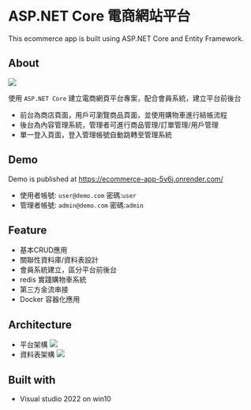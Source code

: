 # ASP.NET Core 電商網站平台
This ecommerce app is built using ASP.NET Core and Entity Framework.

## About
![](https://imgur.com/M1xInou.jpg)

使用 `ASP.NET Core` 建立電商網頁平台專案，配合會員系統，建立平台前後台
- 前台為商店頁面，用戶可瀏覽商品頁面，並使用購物車進行結帳流程
- 後台為內容管理系統，管理者可進行商品管理/訂單管理/用戶管理
- 單一登入頁面，登入管理帳號自動跳轉至管理系統

## Demo
Demo is published at <https://ecommerce-app-5v6j.onrender.com/>
- 使用者帳號: `user@demo.com`  密碼:`user`
- 管理者帳號: `admin@demo.com` 密碼:`admin`

## Feature
- 基本CRUD應用
- 關聯性資料庫/資料表設計
- 會員系統建立，區分平台前後台
- redis 實踐購物車系統
- 第三方金流串接
- Docker 容器化應用

## Architecture 
- 平台架構
![](https://imgur.com/MiMLKOL.jpg)
- 資料表架構
![](https://imgur.com/jp02OgA.jpg)

## Built with
- Visual studio 2022 on win10
